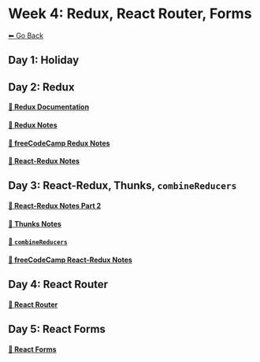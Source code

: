# Week 4: Redux, React Router, Forms
[⬅ Go Back](./README.md)

## Day 1: Holiday

## Day 2: Redux
#### [🔗 Redux Documentation](/junior-phase/day-15-redux/redux-documentation.md)
#### [🔗 Redux Notes](/junior-phase/day-15-redux/redux.md)
#### [🔗 freeCodeCamp Redux Notes](/junior-phase/day-15-redux/fcc-redux.md)
#### [🔗 React-Redux Notes](/junior-phase/day-15-redux/react-redux.md)

## Day 3: React-Redux, Thunks, `combineReducers`
#### [🔗 React-Redux Notes Part 2](/junior-phase/day-16-react-redux/react-redux-pt2.md)
#### [🔗 Thunks Notes](/junior-phase/day-16-react-redux/thunks.md)
#### [🔗 `combineReducers`](/junior-phase/day-16-react-redux/combineReducers.md)
#### [🔗 freeCodeCamp React-Redux Notes](/junior-phase/day-16-react-redux/fcc-react-redux.md)

## Day 4: React Router
#### [🔗 React Router](/junior-phase/day-17-react-router/react-router.md)

## Day 5: React Forms
#### [🔗 React Forms](/junior-phase/day-18-react-forms/react-forms.md)